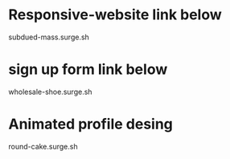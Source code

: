 # Responsive-website link below 
 subdued-mass.surge.sh
 
 # sign up form link below
wholesale-shoe.surge.sh

# Animated profile desing
round-cake.surge.sh
